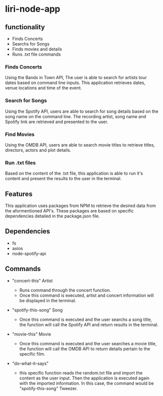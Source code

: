 # liri-node-app




## functionality
* Finds Concerts 
* Searchs for Songs
* Finds movies and details
* Runs .txt file commands




### Finds Concerts
Using the Bands in Town API, The user is able to search for artists tour dates based on command line inputs. This application retrieves dates, venue locations and time of the event.


### Search for Songs
Using the Spotify API, users are able to search for song details based on the song name on the command line. The recording artist, song name and Spotify link are retrieved and presented to the user.

### Find Movies
Using the OMDB API, users are able to search movie titles to retrieve titles, directors, actors and plot details.


### Run .txt files
Based on the content of the .txt file, this application is able to run it's content and present the results to the user in the terminal.

## Features

This appilcation uses packages from NPM to retrieve the desired data from the aformentioned API's. These packages are based on specific dependencies detailed in the package.json file.

## Dependencies
 * fs
 * axios
 * node-spotify-api


## Commands

* "concert-this"  Artist
    * Runs command through the concert function.
    * Once this command is executed, artist and concert information will be displayed in the terminal.

*  "spotify-this-song" Song
    * Once this command is executed and the user searchs a song title, the function will call the Spotify API and return results in the terminal. 

* "movie-this" Movie
    * Once this command is executed and the user searches a movie title, the function will call the OMDB API to return details pertain to the specific film.

* "do-what-it-says" 
    * this specific function reads the random.txt file and import the content as the user input. Then the application is executed again with the imported information. In this case, the command would be "spotify-this-song" Tweezer.